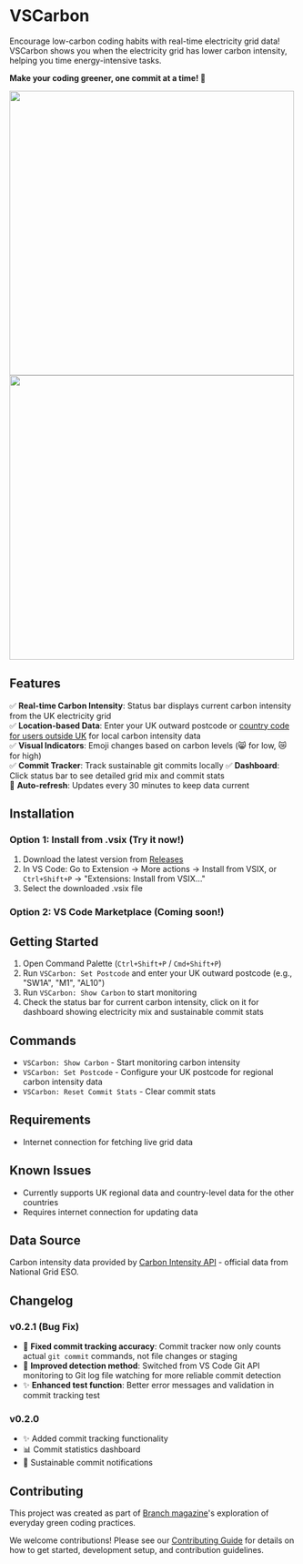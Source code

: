 # VSCarbon

Encourage low-carbon coding habits with real-time electricity grid data! VSCarbon shows you when the electricity grid has lower carbon intensity, helping you time energy-intensive tasks.

**Make your coding greener, one commit at a time! 🌱**

<img src="https://github.com/user-attachments/assets/c4433f56-9278-47ea-a6e1-d1e1cc27ae9a" width="500"/>
<img src="https://github.com/user-attachments/assets/f09854c4-0b44-418e-b2e3-2274adc4e0d7" width="500"/>

## Features

✅ **Real-time Carbon Intensity**: Status bar displays current carbon intensity from the UK electricity grid  
✅ **Location-based Data**: Enter your UK outward postcode or [country code for users outside UK](https://portal.electricitymaps.com/developer-hub/api/getting-started#geographical-coverage) for local carbon intensity data  
✅ **Visual Indicators**: Emoji changes based on carbon levels (😸 for low, 😿 for high)  
✅ **Commit Tracker**: Track sustainable git commits locally
✅ **Dashboard**: Click status bar to see detailed grid mix and commit stats  
🔄 **Auto-refresh**: Updates every 30 minutes to keep data current

## Installation

### Option 1: Install from .vsix (Try it now!)

1. Download the latest version from [Releases](https://github.com/liti-dev/vscarbon/releases)
2. In VS Code: Go to Extension -> More actions -> Install from VSIX, or `Ctrl+Shift+P` → "Extensions: Install from VSIX..."
3. Select the downloaded .vsix file

### Option 2: VS Code Marketplace (Coming soon!)

## Getting Started

1. Open Command Palette (`Ctrl+Shift+P` / `Cmd+Shift+P`)
2. Run `VSCarbon: Set Postcode` and enter your UK outward postcode (e.g., "SW1A", "M1", "AL10")
3. Run `VSCarbon: Show Carbon` to start monitoring
4. Check the status bar for current carbon intensity, click on it for dashboard showing electricity mix and sustainable commit stats

## Commands

- `VSCarbon: Show Carbon` - Start monitoring carbon intensity
- `VSCarbon: Set Postcode` - Configure your UK postcode for regional carbon intensity data
- `VSCarbon: Reset Commit Stats` - Clear commit stats

## Requirements

- Internet connection for fetching live grid data

## Known Issues

- Currently supports UK regional data and country-level data for the other countries
- Requires internet connection for updating data

## Data Source

Carbon intensity data provided by [Carbon Intensity API](https://carbonintensity.org.uk/) - official data from National Grid ESO.

## Changelog

### v0.2.1 (Bug Fix)
- 🐛 **Fixed commit tracking accuracy**: Commit tracker now only counts actual `git commit` commands, not file changes or staging
- 🔧 **Improved detection method**: Switched from VS Code Git API monitoring to Git log file watching for more reliable commit detection
- ✨ **Enhanced test function**: Better error messages and validation in commit tracking test

### v0.2.0
- ✨ Added commit tracking functionality
- 📊 Commit statistics dashboard
- 🌱 Sustainable commit notifications

## Contributing

This project was created as part of [Branch magazine](https://branch.climateaction.tech/issues/issue-9/everyday-green-coding-bringing-nature-and-grid-awareness-to-visual-studio-code/)'s exploration of everyday green coding practices.

We welcome contributions! Please see our [Contributing Guide](CONTRIBUTING.md) for details on how to get started, development setup, and contribution guidelines.
